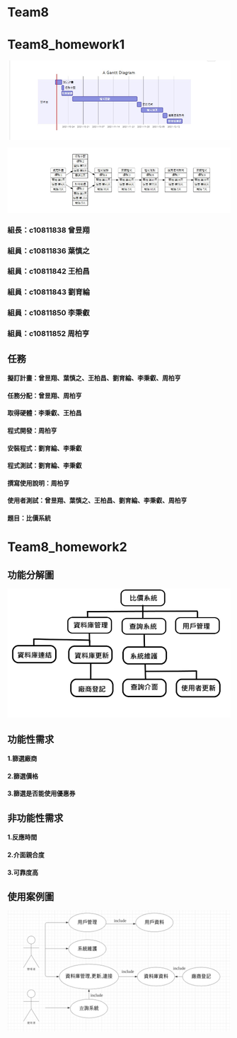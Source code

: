 # Team8

# Team8_homework1

![gantt](小組甘特圖.jpg)

![PERTCPM](PERTCPM.jpg)



### 組長：c10811838 曾昱翔
### 組員：c10811836 葉慎之
### 組員：c10811842 王柏昌
### 組員：c10811843 劉育綸
### 組員：c10811850 李秉叡
### 組員：c10811852 周柏亨

## 任務
#### 擬訂計畫：曾昱翔、葉慎之、王柏昌、劉育綸、李秉叡、周柏亨
#### 任務分配：曾昱翔、周柏亨
#### 取得硬體：李秉叡、王柏昌
#### 程式開發：周柏亨
#### 安裝程式：劉育綸、李秉叡
#### 程式測試：劉育綸、李秉叡
#### 撰寫使用說明：周柏亨
#### 使用者測試：曾昱翔、葉慎之、王柏昌、劉育綸、李秉叡、周柏亨

#### 題目：比價系統

# Team8_homework2

## 功能分解圖
![](2021_1018HW第二題.png)

## 功能性需求
#### 1.篩選廠商
#### 2.篩選價格
#### 3.篩選是否能使用優惠券

## 非功能性需求
#### 1.反應時間
#### 2.介面親合度
#### 3.可靠度高

## 使用案例圖
![](使用案例圖.png)
